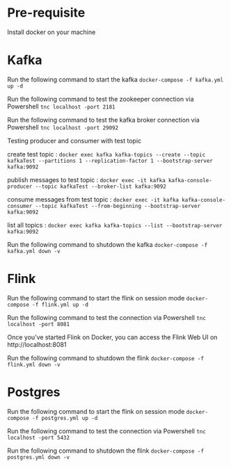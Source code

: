 # Pre-requisite
Install docker on your machine
# Kafka

Run the following command to start the kafka
````docker-compose -f kafka.yml up -d````

Run the following command to test the zookeeper connection via Powershell
````tnc localhost -port 2181````

Run the following command to test the kafka broker connection via Powershell
````tnc localhost -port 29092````

Testing producer and consumer with test topic

create test topic : ````docker exec kafka kafka-topics --create --topic kafkaTest --partitions 1 --replication-factor 1 --bootstrap-server kafka:9092````

publish messages to test topic : ````docker exec -it kafka kafka-console-producer --topic kafkaTest --broker-list kafka:9092````

consume messages from test topic : ````docker exec -it kafka kafka-console-consumer --topic kafkaTest --from-beginning --bootstrap-server kafka:9092````

list all topics : ````docker exec kafka kafka-topics --list --bootstrap-server kafka:9092````

Run the following command to shutdown the kafka
````docker-compose -f kafka.yml down -v````

# Flink

Run the following command to start the flink on session mode
````docker-compose -f flink.yml up -d````

Run the following command to test the connection via Powershell
````tnc localhost -port 8081````

Once you’ve started Flink on Docker, you can access the Flink Web UI on http://localhost:8081

Run the following command to shutdown the flink
````docker-compose -f flink.yml down -v````

# Postgres

Run the following command to start the flink on session mode
````docker-compose -f postgres.yml up -d````

Run the following command to test the connection via Powershell
````tnc localhost -port 5432````

Run the following command to shutdown the flink
````docker-compose -f postgres.yml down -v````
